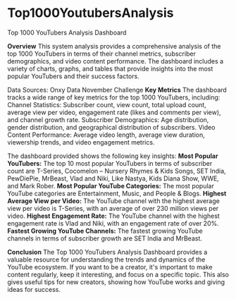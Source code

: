 # Top1000YoutubersAnalysis

Top 1000 YouTubers Analysis Dashboard

**Overview**
This system analysis provides a comprehensive analysis of the top 1000 YouTubers in terms of their channel metrics, subscriber demographics, and video content performance. 
The dashboard includes a variety of charts, graphs, and tables that provide insights into the most popular YouTubers and their success factors.

Data Sources: Onxy Data November Challenge
**Key Metrics**
The dashboard tracks a wide range of key metrics for the top 1000 YouTubers, including:
Channel Statistics: Subscriber count, view count, total upload count, average view per video, engagement rate (likes and comments per view), and channel growth rate.
Subscriber Demographics: Age distribution, gender distribution, and geographical distribution of subscribers.
Video Content Performance: Average video length, average view duration, viewership trends, and video engagement metrics.

The dashboard provided shows the following key insights:
**Most Popular YouTubers:** The top 10 most popular YouTubers in terms of subscriber count are T-Series, Cocomelon – Nursery Rhymes & Kids Songs, SET India,
PewDiePie, MrBeast, Vlad and Niki, Like Nastya, Kids Diana Show, WWE, and Mark Rober.
**Most Popular YouTube Categories:** The most popular YouTube categories are Entertainment, Music, and People & Blogs.
**Highest Average View per Video:** The YouTube channel with the highest average view per video is T-Series, with an average of over 230 million views per video.
**Highest Engagement Rate:** The YouTube channel with the highest engagement rate is Vlad and Niki, with an engagement rate of over 20%.
**Fastest Growing YouTube Channels:** The fastest growing YouTube channels in terms of subscriber growth are SET India and MrBeast.

**Conclusion**
The Top 1000 YouTubers Analysis Dashboard provides a valuable resource for understanding the trends and dynamics of the YouTube ecosystem. 
If you want to be a creator, it's important to make content regularly, keep it interesting, and focus on a specific topic. This also gives useful tips for new creators, 
showing how YouTube works and giving ideas for success. 
